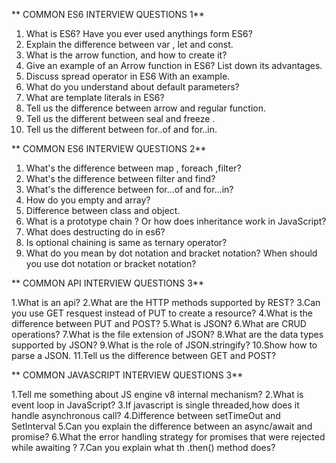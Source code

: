  ** COMMON ES6 INTERVIEW QUESTIONS 1**

1. What is ES6? Have you ever used anythings form ES6?
2. Explain the difference between var , let and const.
3. What is the arrow function, and how to create it?
4. Give an example of an Arrow function in ES6? List down its advantages.
5. Discuss spread operator in ES6 With an example.
6. What do you understand about default parameters?
7. What are template literals in ES6?
8. Tell us the difference between arrow and regular function.
9. Tell us the different between seal and freeze .
10. Tell us the different between for..of and for..in.                                                                                      
                                                                                      
 ** COMMON ES6 INTERVIEW QUESTIONS 2**
 
 1. What's the difference between map , foreach ,filter?
 2. What's the difference between filter and find?
 3. What's the difference between for...of and for...in?
 4. How do you empty and array?
 5. Difference between class and object.
 6. What is a prototype chain ? Or how does inheritance work in JavaScript?
 7. What does destructing do in es6?
 8. Is optional chaining is same as ternary operator?
 9. What do you mean by dot notation and bracket notation? When should you use dot notation or bracket notation?

 ** COMMON API INTERVIEW QUESTIONS 3**
 
1.What is an api?
2.What are the  HTTP methods supported by REST?
3.Can you use GET resquest instead of PUT to create a resource?
4.What is the difference between PUT and POST?
5.What is JSON?
6.What are CRUD operations?
7.What is the file extension of JSON?
8.What are the data types supported by JSON?
9.What is the role of JSON.stringify?
10.Show how to parse a JSON.
11.Tell us the difference between GET and POST?

** COMMON JAVASCRIPT INTERVIEW QUESTIONS 3**

1.Tell me something about JS engine v8 internal mechanism?
2.What is event loop in JavaScript?
3.If javascript is single threaded,how does it handle asynchronous call?
4.Difference between setTimeOut and SetInterval
5.Can you explain the difference between an async/await and promise?
6.What the error handling strategy for promises that were rejected while awaiting ?
7.Can you explain what th .then() method does?

